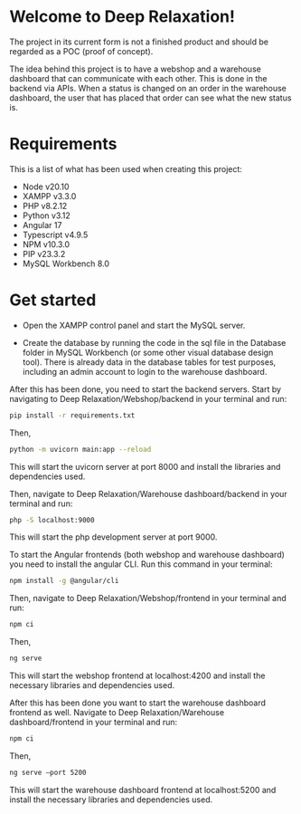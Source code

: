 # Welcome to Deep Relaxation!

The project in its current form is not a finished product and should be regarded as a POC (proof of concept).

The idea behind this project is to have a webshop and a warehouse dashboard that can communicate with each other. This is done in the backend via APIs. When a status is changed on an order in the warehouse dashboard, the user that has placed that order can see what the new status is.

# Requirements

This is a list of what has been used when creating this project:

- Node v20.10
- XAMPP v3.3.0
- PHP v8.2.12
- Python v3.12
- Angular 17
- Typescript v4.9.5
- NPM v10.3.0
- PIP v23.3.2
- MySQL Workbench 8.0

# Get started

- Open the XAMPP control panel and start the MySQL server.

- Create the database by running the code in the sql file in the Database folder in MySQL Workbench (or some other visual database design tool). There is already data in the database tables for test purposes, including an admin account to login to the warehouse dashboard.

After this has been done, you need to start the backend servers. Start by navigating to Deep Relaxation/Webshop/backend in your terminal and run:

```sh
pip install -r requirements.txt
```

Then,

```sh
python -m uvicorn main:app --reload
```

This will start the uvicorn server at port 8000 and install the libraries and dependencies used.

Then, navigate to Deep Relaxation/Warehouse dashboard/backend in your terminal and run:

```sh
php -S localhost:9000
```

This will start the php development server at port 9000.

To start the Angular frontends (both webshop and warehouse dashboard) you need to install the angular CLI. Run this command in your terminal:

```sh
npm install -g @angular/cli
```

Then, navigate to Deep Relaxation/Webshop/frontend in your terminal and run:

```sh
npm ci
```

Then,

```sh
ng serve
```

This will start the webshop frontend at localhost:4200 and install the necessary libraries and dependencies used.

After this has been done you want to start the warehouse dashboard frontend as well. Navigate to Deep Relaxation/Warehouse dashboard/frontend in your terminal and run:

```sh
npm ci
```

Then,

```sh
ng serve –port 5200
```

This will start the warehouse dashboard frontend at localhost:5200 and install the necessary libraries and dependencies used.

